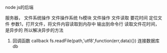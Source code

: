 node js的后端

服务器，
文件系统操作
文件操作系统  fs模块 文件操作
  文件读取 要花时间 定位文件 参数1，打开文件，将文件内容读取到内存中 输出到命令行
读取文件花时间，是异步的 所以解决异步的方法
1. 回调函数 callback
fs.readFile(path,'utf8',function(err,data){})
连接数据库 db